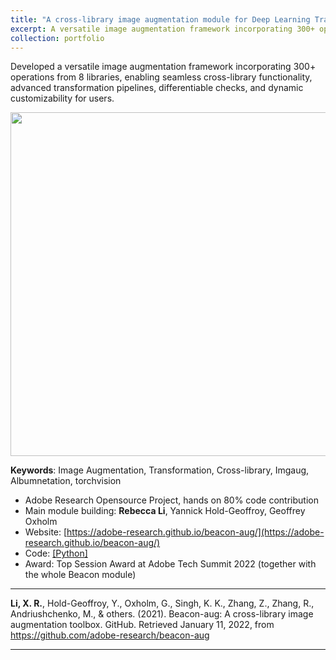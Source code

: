 ```yaml
---
title: "A cross-library image augmentation module for Deep Learning Training"
excerpt: A versatile image augmentation framework incorporating 300+ operations from 8 popular libraries <br/><img src='https://adobe-research.github.io/beacon-aug/_images/flowchart.png' width='400'>"
collection: portfolio
---
```



Developed a versatile image augmentation framework incorporating 300+ operations from 8 libraries, enabling seamless cross-library functionality, advanced transformation pipelines, differentiable checks, and dynamic customizability for users.

<p align="center"><img src="https://adobe-research.github.io/beacon-aug/_images/flowchart.png" width="550" class="inline"/></p>

**Keywords**: Image Augmentation, Transformation, Cross-library, Imgaug, Albumnetation, torchvision

- Adobe Research Opensource Project, hands on 80% code contribution
- Main module building: **Rebecca Li**, Yannick Hold-Geoffroy, Geoffrey Oxholm
- Website: [https://adobe-research.github.io/beacon-aug/](https://adobe-research.github.io/beacon-aug/)
- Code: [[Python]](https://github.com/adobe-research/beacon-aug)
- Award: Top Session Award at Adobe Tech Summit 2022 (together with the whole Beacon module)
---
**Li, X. R.**, Hold-Geoffroy, Y., Oxholm, G., Singh, K. K., Zhang, Z., Zhang, R., Andriushchenko, M., & others. (2021). Beacon-aug: A cross-library image augmentation toolbox. GitHub. Retrieved January 11, 2022, from https://github.com/adobe-research/beacon-aug

---
